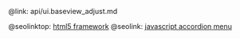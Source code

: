 @link: api/ui.baseview_adjust.md

@seolinktop: [html5 framework](https://webix.com)
@seolink: [javascript accordion menu](https://webix.com/widget/accordion/)